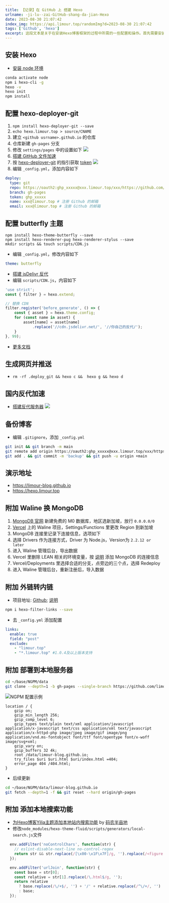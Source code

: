 ```yaml
---
title: 【记录】在 GitHub 上 搭建 Hexo
urlname: -ji-lu--zai-GitHub-shang-da-jian-Hexo
date: 2023-08-30 21:07:42
index_img: https://api.limour.top/randomImg?d=2023-08-30 21:07:42
tags: ['Github', 'hexo']
excerpt: 这段文本是关于在安装Hexo博客框架的过程中所需的一些配置和操作。首先需要安装Node环境，然后使用conda命令激活Node环境。接下来使用npm命令安装全局的Hexo命令行工具，并进行版本检查和初始化操作。然后安装hexo-deployer-git插件，并配置相关信息。建立仓库并创建gh-pages分支，修改设置文件，配置GitHub文件加速和获取token。编辑_config.yml文件，配置部署信息和主题。搭建jsDelivr反代服务器并编辑CDN.js文件。最后生成网页并推送到GitHub仓库，进行国内反代加速和备份博客。
---
```

## 安装 Hexo
+ [安装 node 环境](/-ji-lu--an-zhuang-sheng-xin-de-dai-ma-bian-xie-huan-jing)
```bash
conda activate node
npm i hexo-cli -g
hexo -v
hexo init
npm install
```
## 配置 hexo-deployer-git
1. `npm install hexo-deployer-git --save`
2. `echo hexo.limour.top > source/CNAME`
3.  建立 `<github usrname>.github.io` 的仓库
4.  仓库新建 `gh-pages` 分支
5.  修改 `settings/pages`  中的设置如下
![](https://img.limour.top/2023/08/30/64ef406703939.webp)
1. [搭建 GitHub 文件加速](/-fu-ke-GitHub-wen-jian-jia-su)
2. 按 [hexo-deployer-git](https://github.com/hexojs/hexo-deployer-git) 的指引获取 [token](https://github.com/settings/tokens)
![](https://img.limour.top/2023/08/30/64ef4086383f4.webp)
1. 编辑 `_config.yml`，添加内容如下
```yml
deploy:
  type: git
  repo: https://oauth2:ghp_xxxxx@xxx.limour.top/xxx/https://github.com/limour-blog/limour-blog.github.io.git
  branch: gh-pages
  token: ghp_xxxxx
  name: xxx@limour.top # 注册 Github 的邮箱
  email: xxx@limour.top # 注册 Github 的邮箱
```
## 配置 butterfly 主题
```
npm install hexo-theme-butterfly --save
npm install hexo-renderer-pug hexo-renderer-stylus --save
mkdir scripts && touch scripts/CDN.js
```
+ 编辑 `_config.yml`，修改内容如下
```yml
theme: butterfly
```
+ [搭建 jsDelivr 反代](/-fu-ke--zai-Flyio-shang-da-jian-Alist)
+ 编辑 `scripts/CDN.js`，内容如下
```js
'use strict';
const { filter } = hexo.extend;

// 替换 CDN
filter.register('before_generate', () => {
    const { asset } = hexo.theme.config;
    for (const name in asset) {
        asset[name] = asset[name]
            .replace('//cdn.jsdelivr.net/', '//你自己的反代/');
    }
}, 99);
```
+ [更多文档](https://github.com/jerryc127/hexo-theme-butterfly)
## 生成网页并推送
+ `rm -rf .deploy_git && hexo c &&  hexo g && hexo d`
## 国内反代加速
+ [搭建反代服务器](/Docker-bu-shu-Nginx-Proxy-Manager)
![](https://img.limour.top/2023/08/30/64ef40988fda2.webp)
## 备份博客
+ 编辑 `.gitignore`，添加 `_config.yml`
```bash
git init && git branch -m main
git remote add origin https://oauth2:ghp_xxxxx@xxx.limour.top/xxx/https://github.com/limour-blog/limour-blog.github.io.git
git add . && git commit -m 'backup' && git push -u origin +main
```

## 演示地址
+ https://limour-blog.github.io
+ https://hexo.limour.top

## 附加 Waline 换 MongoDB
1. [MongoDB 官网](https://mongodb.com) 新建免费的 M0 数据库，地区选新加坡，放行 `0.0.0.0/0`
2. [Vercel](https://vercel.com) 上的 Waline 项目，Settings/Functions 里更改 Region 到新加坡
3. MongoDB 连接里记录下连接信息，选项如下
4. 选择 Drivers 作为连接方式，Driver 为 Node.js，Version为 `2.2.12 or later`
5. 进入 Waline 管理后台，导出数据
6. Vercel 里删除 LEAN 相关的环境变量，按 [说明](https://waline.js.org/guide/database.html#mongodb) 添加 MongoDB 的连接信息
7. Vercel/Deployments 里选择合适的分支，点旁边的三个点，选择 Redeploy
8. 进入 Waline 管理后台，重新注册后，导入数据

## 附加 外链转内链
+ 项目地址: [Github](https://github.com/naicfeng/hexo-filter-links); [说明](https://cuojue.org/read/hexo-filter-links.html)
```bash
npm i hexo-filter-links --save
```
+ 去 `_config.yml` 添加配置
```yml
links:
  enable: true
  field: "post"
  exclude:
    - "limour.top"
    - "*.limour.top" #1.0.4及以上版本支持
```

## 附加 部署到本地服务器
```bash
cd ~/base/NGPM/data
git clone --depth=1 -b gh-pages --single-branch https://github.com/limour-blog/limour-blog.github.io.git
```
![NGPM 配置示例](https://img.limour.top/2023/09/16/6505b0cb518fd.webp)
```nginx
location / {
    gzip on;
    gzip_min_length 256;
    gzip_comp_level 6;
    gzip_types text/plain text/xml application/javascript application/x-javascript text/css application/xml text/javascript application/x-httpd-php image/jpeg image/gif image/png application/vnd.ms-fontobject font/ttf font/opentype font/x-woff image/svg+xml;
    gzip_vary on;
    gzip_buffers 32 4k;
    root /data/limour-blog.github.io;
    try_files $uri $uri.html $uri/index.html =404;
    error_page 404 /404.html;
}
```
+ 后续更新
```bash
cd ~/base/NGPM/data/limour-blog.github.io
git fetch --depth=1 -f && git reset --hard origin/gh-pages
```
## 附加 添加本地搜索功能
+ [为Hexo博客Yilia主题添加本地站内搜索功能](https://web.archive.org/web/20230328121149/https://gaomf.cn/2016/10/10/为Hexo博客Yilia主题添加本地站内搜索功能/) by [码农半亩地](https://gaomf.cn/index.html)
+ 修改`node_modules/hexo-theme-fluid/scripts/generators/local-search.js`文件
```js
  env.addFilter('noControlChars', function(str) {
    // eslint-disable-next-line no-control-regex
    return str && str.replace(/[\x00-\x1F\x7F]/g, '').replace(/<figure class="highlight.*?<\/figure>/ig, '').replace(/(<([^>]+)>)/ig, '').replace(/(https?:\/\/[^\s]+)/ig, '');
  });
```
```js
  env.addFilter('urlJoin', function(str) {
    const base = str[0];
    const relative = str[1].replace(/\.html$/g, '');
    return relative
      ? base.replace(/\/+$/, '') + '/' + relative.replace(/^\/+/, '')
      : base;
  });
```
